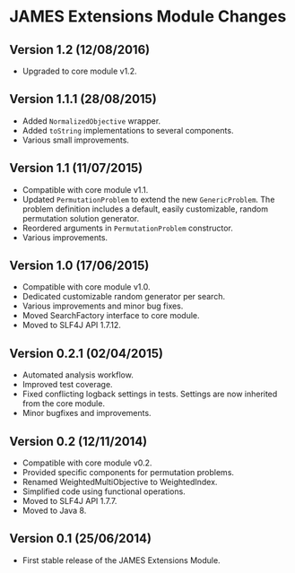 JAMES Extensions Module Changes
===============================

Version 1.2 (12/08/2016)
------------------------

 - Upgraded to core module v1.2.

Version 1.1.1 (28/08/2015)
--------------------------

 - Added `NormalizedObjective` wrapper.
 - Added `toString` implementations to several components.
 - Various small improvements.
 
Version 1.1 (11/07/2015)
------------------------

 - Compatible with core module v1.1.
 - Updated `PermutationProblem` to extend the new `GenericProblem`.
   The problem definition includes a default, easily customizable,
   random permutation solution generator.
 - Reordered arguments in `PermutationProblem` constructor.
 - Various improvements.

Version 1.0 (17/06/2015)
------------------------

 - Compatible with core module v1.0.
 - Dedicated customizable random generator per search.
 - Various improvements and minor bug fixes.
 - Moved SearchFactory interface to core module.
 - Moved to SLF4J API 1.7.12.

Version 0.2.1 (02/04/2015)
--------------------------

 - Automated analysis workflow.
 - Improved test coverage.
 - Fixed conflicting logback settings in tests. Settings are now inherited from
   the core module.
 - Minor bugfixes and improvements.

Version 0.2 (12/11/2014)
------------------------

 - Compatible with core module v0.2.
 - Provided specific components for permutation problems.
 - Renamed WeightedMultiObjective to WeightedIndex.
 - Simplified code using functional operations.
 - Moved to SLF4J API 1.7.7.
 - Moved to Java 8.


Version 0.1 (25/06/2014)
------------------------

 - First stable release of the JAMES Extensions Module.
